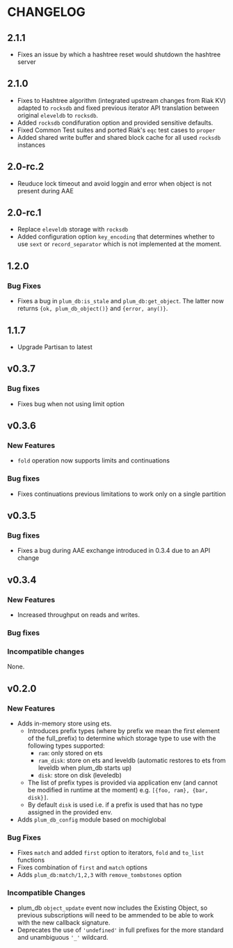 # CHANGELOG

## 2.1.1
* Fixes an issue by which a hashtree reset would shutdown the hashtree server

## 2.1.0
* Fixes to Hashtree algorithm (integrated upstream changes from Riak KV) adapted to `rocksdb` and fixed previous iterator API translation between original `eleveldb` to `rocksdb`.
* Added `rocksdb` condifuration option and provided sensitive defaults.
* Fixed Common Test suites and ported Riak's `eqc` test cases to `proper`
* Added shared write buffer and shared block cache for all used `rocksdb` instances

## 2.0-rc.2
* Reuduce lock timeout and avoid loggin and error when object is not present during AAE


## 2.0-rc.1
* Replace `eleveldb` storage with `rocksdb`
* Added configuration option `key_encoding` that determines whether to use `sext` or `record_separator` which is not implemented at the moment.

## 1.2.0
### Bug Fixes

* Fixes a bug in `plum_db:is_stale` and `plum_db:get_object`. The latter now
returns `{ok, plum_db_object()}` and `{error, any()}`.

## 1.1.7
* Upgrade Partisan to latest

## v0.3.7


### Bug fixes
* Fixes bug when not using limit option



## v0.3.6
### New Features
* `fold` operation now supports limits and continuations

### Bug fixes
* Fixes continuations previous limitations to work only on a single partition


## v0.3.5


### Bug fixes
* Fixes a bug during AAE exchange introduced in 0.3.4 due to an API change

## v0.3.4

### New Features

* Increased throughput on reads and writes.

### Bug fixes

### Incompatible changes
None.

## v0.2.0

### New Features

* Adds in-memory store using ets.
    * Introduces prefix types (where by prefix we mean the first element of the full_prefix) to determine which storage type to use with the following types supported:
        * `ram`: only stored on ets
        * `ram_disk`: store on ets and leveldb (automatic restores to ets from leveldb when plum_db starts up)
        * `disk`: store on disk (leveledb)
    * The list of prefix types is provided via application env (and cannot be modified in runtime at the moment) e.g. `[{foo, ram}, {bar, disk}]`.
    * By default `disk` is used i.e. if a prefix is used that has no type assigned in the provided env.
* Adds `plum_db_config` module based on mochiglobal

### Bug Fixes

* Fixes `match` and added `first` option to iterators, `fold` and `to_list` functions
* Fixes combination of `first` and `match` options
* Adds `plum_db:match/1,2,3` with `remove_tombstones` option

### Incompatible Changes

* plum_db `object_update` event now includes the Existing Object, so previous subscriptions will need to be ammended to be able to work with the new callback signature.
* Deprecates the use of `'undefined'` in full prefixes for the more standard and unambiguous `'_'` wildcard.